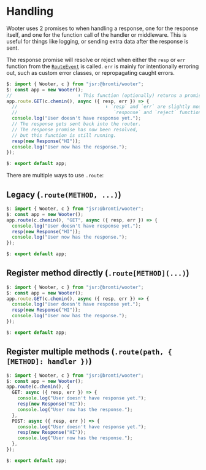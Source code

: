# Handling

Wooter uses 2 promises to when handling a response, one for the response itself,
and one for the function call of the handler or middleware. This is useful for
things like logging, or sending extra data after the response is sent.

The response promise will resolve or reject when either the `resp` or `err`
function from the [`RouteEvent`](https://jsr.io/@bronti/wooter/doc/~/RouteEvent)
is called. `err` is mainly for intentionally erroring out, such as custom error
classes, or repropagating caught errors.

```ts
$: import { Wooter, c } from "jsr:@bronti/wooter";
$: const app = new Wooter();
//                        ⬇️ This function (optionally) returns a promise
app.route.GET(c.chemin(), async ({ resp, err }) => {
  //                                ⬆️ `resp` and `err` are slightly modified
  //                                   `response` and `reject` functions for the response promise.
  console.log("User doesn't have response yet.");
  // The response gets sent back into the router.
  // The response promise has now been resolved,
  // but this function is still running.
  resp(new Response("HI"));
  console.log("User now has the response.");
});

$: export default app;
```

There are multiple ways to use `.route`:

## Legacy (`.route(METHOD, ...)`)

```ts
$: import { Wooter, c } from "jsr:@bronti/wooter";
$: const app = new Wooter();
app.route(c.chemin(), "GET", async ({ resp, err }) => {
  console.log("User doesn't have response yet.");
  resp(new Response("HI"));
  console.log("User now has the response.");
});

$: export default app;
```

## Register method directly (`.route[METHOD](...)`)

```ts
$: import { Wooter, c } from "jsr:@bronti/wooter";
$: const app = new Wooter();
app.route.GET(c.chemin(), async ({ resp, err }) => {
  console.log("User doesn't have response yet.");
  resp(new Response("HI"));
  console.log("User now has the response.");
});

$: export default app;
```

## Register multiple methods (`.route(path, { [METHOD]: handler })`)

```ts
$: import { Wooter, c } from "jsr:@bronti/wooter";
$: const app = new Wooter();
app.route(c.chemin(), {
  GET: async ({ resp, err }) => {
    console.log("User doesn't have response yet.");
    resp(new Response("HI"));
    console.log("User now has the response.");
  },
  POST: async ({ resp, err }) => {
    console.log("User doesn't have response yet.");
    resp(new Response("HI"));
    console.log("User now has the response.");
  },
});

$: export default app;
```
